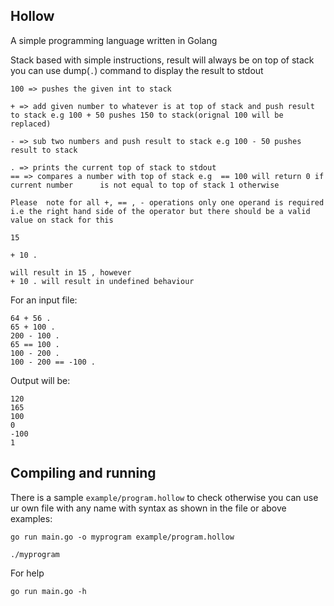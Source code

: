 ## Hollow
A simple programming language written in Golang

Stack based with simple instructions, result will always be on top of stack you can use dump(`.`) command to display the result to stdout

```
100 => pushes the given int to stack 

+ => add given number to whatever is at top of stack and push result to stack e.g 100 + 50 pushes 150 to stack(orignal 100 will be replaced)

- => sub two numbers and push result to stack e.g 100 - 50 pushes result to stack

. => prints the current top of stack to stdout
== => compares a number with top of stack e.g  == 100 will return 0 if current number      is not equal to top of stack 1 otherwise

Please  note for all +, == , - operations only one operand is required i.e the right hand side of the operator but there should be a valid value on stack for this

15

+ 10 .

will result in 15 , however
+ 10 . will result in undefined behaviour

```

For an input file:

```
64 + 56 . 
65 + 100 .
200 - 100 .
65 == 100 .
100 - 200 .
100 - 200 == -100 .
```

Output will be:
```
120
165
100
0
-100
1
```

## Compiling and running
There is a sample `example/program.hollow` to check otherwise you can use ur own file with any name with syntax as shown in the file or above examples:
```
go run main.go -o myprogram example/program.hollow

./myprogram

```

For help

```
go run main.go -h
```





